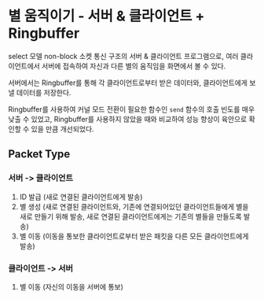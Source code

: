 # 별 움직이기 - 서버 & 클라이언트 + Ringbuffer

select 모델 non-block 소켓 통신 구조의 서버 & 클라이언트 프로그램으로, 여러 클라이언트에서 서버에 접속하여 자신과 다른 별의 움직임을 화면에서 볼 수 있다.

서버에서는 Ringbuffer를 통해 각 클라이언트로부터 받은 데이터와, 클라이언트에게 보낼 데이터를 저장한다.

Ringbuffer를 사용하여 커널 모드 전환이 필요한 함수인 `send` 함수의 호출 빈도를 매우 낮출 수 있었고, Ringbuffer를 사용하지 않았을 때와 비교하여 성능 향상이 육안으로 확인할 수 있을 만큼 개선되었다.

## Packet Type

### 서버 -> 클라이언트
1. ID 발급 (새로 연결된 클라이언트에게 발송)
2. 별 생성 (새로 연결된 클라이언트와, 기존에 연결되어있던 클라이언트들에게 별을 새로 만들기 위해 발송, 새로 연결된 클라이언트에게는 기존의 별들을 만들도록 발송)
3. 별 이동 (이동을 통보한 클라이언트로부터 받은 패킷을 다른 모든 클라이언트에게 발송)

### 클라이언트 -> 서버
1. 별 이동 (자신의 이동을 서버에 통보)